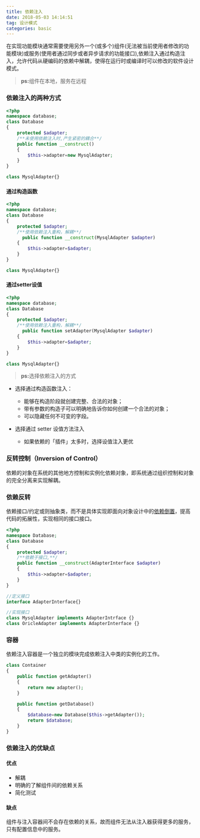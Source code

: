 ```yaml
---
title: 依赖注入
date: 2018-05-03 14:14:51
tag: 设计模式
categories: basic
---
```

在实现功能模块通常需要使用另外一个(或多个)组件(无法被当前使用者修改的功能模块)或服务(使用者通过同步或者异步请求的功能接口),依赖注入通过构造注入，允许代码从硬编码的依赖中解耦，使得在运行时或编译时可以修改的软件设计模式。
><b>ps:</b>组件在本地，服务在远程
<!--more-->
### 依赖注入的两种方式
```php
<?php
namespace database;
class Database
{
    protected $adapter;
    /**未使用依赖注入时,产生紧密的耦合**/
    public function __construct()
    {
        $this->adapter=new MysqlAdapter;
    }
}

class MysqlAdapter{}
```
#### 通过构造函数
```php
<?php
namespace database;
class Database
{
    protected $adapter;
    /**使用依赖注入重构，解耦**/
      public function __construct(MysqlAdapter $adapter)
    {
        $this->adapter=$adapter;
    }
}

class MysqlAdapter{}
```
#### 通过setter设值
```php
<?php
namespace database;
class Database
{
    protected $adapter;
    /**使用依赖注入重构，解耦**/
      public function setAdapter(MysqlAdapter $adapter)
    {
        $this->adapter=$adapter;
    }
}

class MysqlAdapter{}
```
><b>ps:</b>选择依赖注入的方式

- 选择通过构造函数注入：
  -  能够在构造阶段就创建完整、合法的对象；
  -  带有参数的构造子可以明确地告诉你如何创建一个合法的对象；
  - 可以隐藏任何不可变的字段。

- 选择通过 setter 设值方法注入

   - 如果依赖的「插件」太多时，选择设值注入更优

### 反转控制（Inversion of Control）
依赖的对象在系统的其他地方控制和实例化依赖对象，即系统通过组织控制和对象的完全分离来实现解耦。
### 依赖反转
依赖接口/约定或则抽象类，而不是具体实现即面向对象设计中的[依赖倒置](https://vaniot-s.github.io/2018/04/16/%E9%9D%A2%E5%90%91%E5%AF%B9%E8%B1%A1%E8%AE%BE%E8%AE%A1%E5%8E%9F%E5%88%99/#%E4%BE%9D%E8%B5%96%E5%80%92%E7%BD%AE%E5%8E%9F%E5%88%99-Dependecy-Inversion-Principle)，提高代码的拓展性，实现相同的接口接口。
```php
<?php
namespace Database;
class Database
{
    protected $adapter;
    /**依赖于接口,**/
    public function __construct(AdapterInterface $adapter)
    {
        $this->adapter=$adapter;
    }
}

//定义接口
interface AdapterInterface{}

//实现接口
class MysqlAdapter implements AdapterIntrface {}
class OricleAdapter implements AdapterInterface {}
```
### 容器
依赖注入容器是一个独立的模块完成依赖注入中类的实例化的工作。
```php
class Container
{
    public function getAdapter()
    {
        return new adapter();
    }

    public function getDatabase()
    {
        $database=new Database($this->getAdapter());
        return $database;
    }
}
```
### 依赖注入的优缺点
#### 优点
  - 解耦
  - 明确的了解组件间的依赖关系
  - 简化测试
  
#### 缺点
组件与注入容器间不会存在依赖的关系，故而组件无法从注入器获得更多的服务，只有配置信息中的服务。

